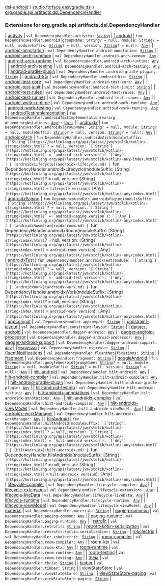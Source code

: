 [dsl-android](../../index.md) / [studio.forface.easygradle.dsl](../index.md) / [org.gradle.api.artifacts.dsl.DependencyHandler](./index.md)

### Extensions for org.gradle.api.artifacts.dsl.DependencyHandler

| [activity](activity.md) | `val DependencyHandler.activity: `[`String`](https://kotlinlang.org/api/latest/jvm/stdlib/kotlin/-string/index.html) |
| [android](android.md) | `fun DependencyHandler.android(groupName: `[`String`](https://kotlinlang.org/api/latest/jvm/stdlib/kotlin/-string/index.html)`? = null, module: `[`String`](https://kotlinlang.org/api/latest/jvm/stdlib/kotlin/-string/index.html)`? = null, moduleSuffix: `[`String`](https://kotlinlang.org/api/latest/jvm/stdlib/kotlin/-string/index.html)`? = null, version: `[`String`](https://kotlinlang.org/api/latest/jvm/stdlib/kotlin/-string/index.html)`? = null): `[`Any`](https://kotlinlang.org/api/latest/jvm/stdlib/kotlin/-any/index.html) |
| [android-annotation](android-annotation.md) | `val DependencyHandler.android-annotation: `[`String`](https://kotlinlang.org/api/latest/jvm/stdlib/kotlin/-string/index.html) |
| [android-arch-common](android-arch-common.md) | `val DependencyHandler.android-arch-common: `[`Any`](https://kotlinlang.org/api/latest/jvm/stdlib/kotlin/-any/index.html) |
| [android-arch-runtime](android-arch-runtime.md) | `val DependencyHandler.android-arch-runtime: `[`Any`](https://kotlinlang.org/api/latest/jvm/stdlib/kotlin/-any/index.html) |
| [android-arch-testing](android-arch-testing.md) | `val DependencyHandler.android-arch-testing: `[`Any`](https://kotlinlang.org/api/latest/jvm/stdlib/kotlin/-any/index.html) |
| [android-gradle-plugin](android-gradle-plugin.md) | `val DependencyHandler.android-gradle-plugin: `[`String`](https://kotlinlang.org/api/latest/jvm/stdlib/kotlin/-string/index.html) |
| [android-ktx](android-ktx.md) | `val DependencyHandler.android-ktx: `[`String`](https://kotlinlang.org/api/latest/jvm/stdlib/kotlin/-string/index.html) |
| [android-test-core](android-test-core.md) | `val DependencyHandler.android-test-core: `[`Any`](https://kotlinlang.org/api/latest/jvm/stdlib/kotlin/-any/index.html) |
| [android-test-junit](android-test-junit.md) | `val DependencyHandler.android-test-junit: `[`String`](https://kotlinlang.org/api/latest/jvm/stdlib/kotlin/-string/index.html) |
| [android-test-rules](android-test-rules.md) | `val DependencyHandler.android-test-rules: `[`Any`](https://kotlinlang.org/api/latest/jvm/stdlib/kotlin/-any/index.html) |
| [android-test-runner](android-test-runner.md) | `val DependencyHandler.android-test-runner: `[`Any`](https://kotlinlang.org/api/latest/jvm/stdlib/kotlin/-any/index.html) |
| [android-work-runtime](android-work-runtime.md) | `val DependencyHandler.android-work-runtime: `[`Any`](https://kotlinlang.org/api/latest/jvm/stdlib/kotlin/-any/index.html) |
| [android-work-testing](android-work-testing.md) | `val DependencyHandler.android-work-testing: `[`Any`](https://kotlinlang.org/api/latest/jvm/stdlib/kotlin/-any/index.html) |
| [androidTestImplementation](android-test-implementation.md) | `fun DependencyHandler.androidTestImplementation(vararg dependencyNotations: `[`Any`](https://kotlinlang.org/api/latest/jvm/stdlib/kotlin/-any/index.html)`): `[`Unit`](https://kotlinlang.org/api/latest/jvm/stdlib/kotlin/-unit/index.html) |
| [androidx](androidx.md) | `fun DependencyHandler.androidx(groupName: `[`String`](https://kotlinlang.org/api/latest/jvm/stdlib/kotlin/-string/index.html)`? = null, module: `[`String`](https://kotlinlang.org/api/latest/jvm/stdlib/kotlin/-string/index.html)`? = null, moduleSuffix: `[`String`](https://kotlinlang.org/api/latest/jvm/stdlib/kotlin/-string/index.html)`? = null, version: `[`String`](https://kotlinlang.org/api/latest/jvm/stdlib/kotlin/-string/index.html)`? = null): `[`Any`](https://kotlinlang.org/api/latest/jvm/stdlib/kotlin/-any/index.html) |
| [androidxArch](androidx-arch.md) | ``fun DependencyHandler.androidxArch(moduleSuffix: `[`String`](https://kotlinlang.org/api/latest/jvm/stdlib/kotlin/-string/index.html)`? = null, version: `[`String`](https://kotlinlang.org/api/latest/jvm/stdlib/kotlin/-string/index.html)` = `android-arch version`): `[`Any`](https://kotlinlang.org/api/latest/jvm/stdlib/kotlin/-any/index.html)` |
| [androidxLifecycle](androidx-lifecycle.md) | ``fun DependencyHandler.androidxLifecycle(moduleSuffix: `[`String`](https://kotlinlang.org/api/latest/jvm/stdlib/kotlin/-string/index.html)`? = null, version: `[`String`](https://kotlinlang.org/api/latest/jvm/stdlib/kotlin/-string/index.html)` = `lifecycle version`): `[`Any`](https://kotlinlang.org/api/latest/jvm/stdlib/kotlin/-any/index.html)` |
| [androidxPaging](androidx-paging.md) | ``fun DependencyHandler.androidxPaging(moduleSuffix: `[`String`](https://kotlinlang.org/api/latest/jvm/stdlib/kotlin/-string/index.html)`? = null, version: `[`String`](https://kotlinlang.org/api/latest/jvm/stdlib/kotlin/-string/index.html)` = `android-paging version`): `[`Any`](https://kotlinlang.org/api/latest/jvm/stdlib/kotlin/-any/index.html)` |
| [androidxRoom](androidx-room.md) | ``fun DependencyHandler.androidxRoom(moduleSuffix: `[`String`](https://kotlinlang.org/api/latest/jvm/stdlib/kotlin/-string/index.html)`? = null, version: `[`String`](https://kotlinlang.org/api/latest/jvm/stdlib/kotlin/-string/index.html)` = `android-room version`): `[`Any`](https://kotlinlang.org/api/latest/jvm/stdlib/kotlin/-any/index.html)` |
| [androidxTest](androidx-test.md) | ``fun DependencyHandler.androidxTest(module: `[`String`](https://kotlinlang.org/api/latest/jvm/stdlib/kotlin/-string/index.html)`? = null, version: `[`String`](https://kotlinlang.org/api/latest/jvm/stdlib/kotlin/-string/index.html)` = `android-test version`): `[`Any`](https://kotlinlang.org/api/latest/jvm/stdlib/kotlin/-any/index.html)` |
| [androidxWork](androidx-work.md) | ``fun DependencyHandler.androidxWork(moduleSuffix: `[`String`](https://kotlinlang.org/api/latest/jvm/stdlib/kotlin/-string/index.html)`? = null, version: `[`String`](https://kotlinlang.org/api/latest/jvm/stdlib/kotlin/-string/index.html)` = `android-work version`): `[`Any`](https://kotlinlang.org/api/latest/jvm/stdlib/kotlin/-any/index.html)` |
| [appcompat](appcompat.md) | `val DependencyHandler.appcompat: `[`String`](https://kotlinlang.org/api/latest/jvm/stdlib/kotlin/-string/index.html) |
| [constraint-layout](constraint-layout.md) | `val DependencyHandler.constraint-layout: `[`String`](https://kotlinlang.org/api/latest/jvm/stdlib/kotlin/-string/index.html) |
| [dagger-android](dagger-android.md) | `val DependencyHandler.dagger-android: `[`Any`](https://kotlinlang.org/api/latest/jvm/stdlib/kotlin/-any/index.html) |
| [dagger-android-processor](dagger-android-processor.md) | `val DependencyHandler.dagger-android-processor: `[`Any`](https://kotlinlang.org/api/latest/jvm/stdlib/kotlin/-any/index.html) |
| [dagger-android-support](dagger-android-support.md) | `val DependencyHandler.dagger-android-support: `[`Any`](https://kotlinlang.org/api/latest/jvm/stdlib/kotlin/-any/index.html) |
| [espresso](espresso.md) | `val DependencyHandler.espresso: `[`String`](https://kotlinlang.org/api/latest/jvm/stdlib/kotlin/-string/index.html) |
| [fluentNotifications](fluent-notifications.md) | `val DependencyHandler.fluentNotifications: `[`String`](https://kotlinlang.org/api/latest/jvm/stdlib/kotlin/-string/index.html) |
| [fragment](fragment.md) | `val DependencyHandler.fragment: `[`String`](https://kotlinlang.org/api/latest/jvm/stdlib/kotlin/-string/index.html) |
| [googleAndroid](google-android.md) | `fun DependencyHandler.googleAndroid(groupName: `[`String`](https://kotlinlang.org/api/latest/jvm/stdlib/kotlin/-string/index.html)`? = null, module: `[`String`](https://kotlinlang.org/api/latest/jvm/stdlib/kotlin/-string/index.html)`? = null, moduleSuffix: `[`String`](https://kotlinlang.org/api/latest/jvm/stdlib/kotlin/-string/index.html)`? = null, version: `[`String`](https://kotlinlang.org/api/latest/jvm/stdlib/kotlin/-string/index.html)`? = null): `[`Any`](https://kotlinlang.org/api/latest/jvm/stdlib/kotlin/-any/index.html) |
| [hilt-android](hilt-android.md) | `val DependencyHandler.hilt-android: `[`Any`](https://kotlinlang.org/api/latest/jvm/stdlib/kotlin/-any/index.html) |
| [hilt-android-compiler](hilt-android-compiler.md) | `val DependencyHandler.hilt-android-compiler: `[`Any`](https://kotlinlang.org/api/latest/jvm/stdlib/kotlin/-any/index.html) |
| [hilt-android-gradle-plugin](hilt-android-gradle-plugin.md) | `val DependencyHandler.hilt-android-gradle-plugin: `[`Any`](https://kotlinlang.org/api/latest/jvm/stdlib/kotlin/-any/index.html) |
| [hilt-android-testing](hilt-android-testing.md) | `val DependencyHandler.hilt-android-testing: `[`Any`](https://kotlinlang.org/api/latest/jvm/stdlib/kotlin/-any/index.html) |
| [hilt-androidx-annotations](hilt-androidx-annotations.md) | `val DependencyHandler.hilt-androidx-annotations: `[`Any`](https://kotlinlang.org/api/latest/jvm/stdlib/kotlin/-any/index.html) |
| [hilt-androidx-compiler](hilt-androidx-compiler.md) | `val DependencyHandler.hilt-androidx-compiler: `[`Any`](https://kotlinlang.org/api/latest/jvm/stdlib/kotlin/-any/index.html) |
| [hilt-androidx-viewModel](hilt-androidx-view-model.md) | `val DependencyHandler.hilt-androidx-viewModel: `[`Any`](https://kotlinlang.org/api/latest/jvm/stdlib/kotlin/-any/index.html) |
| [hilt-androidx-workManager](hilt-androidx-work-manager.md) | `val DependencyHandler.hilt-androidx-workManager: `[`Any`](https://kotlinlang.org/api/latest/jvm/stdlib/kotlin/-any/index.html) |
| [hiltAndroid](hilt-android.md) | ``fun DependencyHandler.hiltAndroid(moduleSuffix: `[`String`](https://kotlinlang.org/api/latest/jvm/stdlib/kotlin/-string/index.html)`? = null, version: `[`String`](https://kotlinlang.org/api/latest/jvm/stdlib/kotlin/-string/index.html)` = `hilt-android version`): `[`Any`](https://kotlinlang.org/api/latest/jvm/stdlib/kotlin/-any/index.html)` |
| [hiltAndroidx](hilt-androidx.md) | ``fun DependencyHandler.hiltAndroidx(moduleSuffix: `[`String`](https://kotlinlang.org/api/latest/jvm/stdlib/kotlin/-string/index.html)`? = null, version: `[`String`](https://kotlinlang.org/api/latest/jvm/stdlib/kotlin/-string/index.html)` = `hilt-androidx version`): `[`Any`](https://kotlinlang.org/api/latest/jvm/stdlib/kotlin/-any/index.html)` |
| [lifecycle-compiler](lifecycle-compiler.md) | `val DependencyHandler.lifecycle-compiler: `[`Any`](https://kotlinlang.org/api/latest/jvm/stdlib/kotlin/-any/index.html) |
| [lifecycle-extensions](lifecycle-extensions.md) | `val DependencyHandler.lifecycle-extensions: `[`Any`](https://kotlinlang.org/api/latest/jvm/stdlib/kotlin/-any/index.html) |
| [lifecycle-liveData](lifecycle-live-data.md) | `val DependencyHandler.lifecycle-liveData: `[`Any`](https://kotlinlang.org/api/latest/jvm/stdlib/kotlin/-any/index.html) |
| [lifecycle-runtime](lifecycle-runtime.md) | `val DependencyHandler.lifecycle-runtime: `[`Any`](https://kotlinlang.org/api/latest/jvm/stdlib/kotlin/-any/index.html) |
| [lifecycle-viewModel](lifecycle-view-model.md) | `val DependencyHandler.lifecycle-viewModel: `[`Any`](https://kotlinlang.org/api/latest/jvm/stdlib/kotlin/-any/index.html) |
| [material](material.md) | `val DependencyHandler.material: `[`String`](https://kotlinlang.org/api/latest/jvm/stdlib/kotlin/-string/index.html) |
| [paging-common](paging-common.md) | `val DependencyHandler.paging-common: `[`Any`](https://kotlinlang.org/api/latest/jvm/stdlib/kotlin/-any/index.html) |
| [paging-runtime](paging-runtime.md) | `val DependencyHandler.paging-runtime: `[`Any`](https://kotlinlang.org/api/latest/jvm/stdlib/kotlin/-any/index.html) |
| [retrofit](retrofit.md) | `val DependencyHandler.retrofit: `[`String`](https://kotlinlang.org/api/latest/jvm/stdlib/kotlin/-string/index.html) |
| [retrofit-kotlin-serialization](retrofit-kotlin-serialization.md) | `val DependencyHandler.retrofit-kotlin-serialization: `[`String`](https://kotlinlang.org/api/latest/jvm/stdlib/kotlin/-string/index.html) |
| [robolectric](robolectric.md) | `val DependencyHandler.robolectric: `[`String`](https://kotlinlang.org/api/latest/jvm/stdlib/kotlin/-string/index.html) |
| [room-compiler](room-compiler.md) | `val DependencyHandler.room-compiler: `[`Any`](https://kotlinlang.org/api/latest/jvm/stdlib/kotlin/-any/index.html) |
| [room-ktx](room-ktx.md) | `val DependencyHandler.room-ktx: `[`Any`](https://kotlinlang.org/api/latest/jvm/stdlib/kotlin/-any/index.html) |
| [room-runtime](room-runtime.md) | `val DependencyHandler.room-runtime: `[`Any`](https://kotlinlang.org/api/latest/jvm/stdlib/kotlin/-any/index.html) |
| [room-testing](room-testing.md) | `val DependencyHandler.room-testing: `[`Any`](https://kotlinlang.org/api/latest/jvm/stdlib/kotlin/-any/index.html) |
| [theia](theia.md) | `val DependencyHandler.theia: `[`String`](https://kotlinlang.org/api/latest/jvm/stdlib/kotlin/-string/index.html) |
| [timber](timber.md) | `val DependencyHandler.timber: `[`String`](https://kotlinlang.org/api/latest/jvm/stdlib/kotlin/-string/index.html) |
| [viewStateStore](view-state-store.md) | `val DependencyHandler.viewStateStore: `[`String`](https://kotlinlang.org/api/latest/jvm/stdlib/kotlin/-string/index.html) |
| [viewStateStore-paging](view-state-store-paging.md) | `val DependencyHandler.viewStateStore-paging: `[`String`](https://kotlinlang.org/api/latest/jvm/stdlib/kotlin/-string/index.html) |

